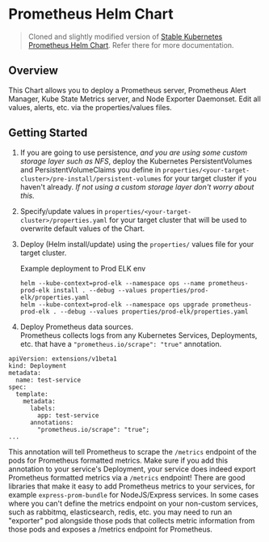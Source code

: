 # Prometheus Helm Chart

> Cloned and slightly modified version of
[Stable Kubernetes Prometheus Helm Chart](https://github.com/kubernetes/charts/tree/master/stable/prometheus).
Refer there for more documentation.

## Overview

This Chart allows you to deploy a Prometheus server, Prometheus Alert Manager,
Kube State Metrics server, and Node Exporter Daemonset. Edit all values, alerts,
etc. via the properties/values files.


## Getting Started

1. If you are going to use persistence, _and you are using some custom storage layer such as NFS_,
deploy the Kubernetes PersistentVolumes and PersistentVolumeClaims you define in
`properties/<your-target-cluster>/pre-install/persistent-volumes` for your target
cluster if you haven't already. _If not using a custom storage layer don't worry about this._

2. Specify/update values in `properties/<your-target-cluster>/properties.yaml` for
your target cluster that will be used to overwrite default values of the Chart.

3. Deploy (Helm install/update) using the `properties/` values file for your target cluster.

    Example deployment to Prod ELK env
    ```
    helm --kube-context=prod-elk --namespace ops --name prometheus-prod-elk install . --debug --values properties/prod-elk/properties.yaml
    helm --kube-context=prod-elk --namespace ops upgrade prometheus-prod-elk . --debug --values properties/prod-elk/properties.yaml
    ```

4. Deploy Prometheus data sources.<br/>
Prometheus collects logs from any Kubernetes Services, Deployments, etc. that
have a `"prometheus.io/scrape": "true"` annotation.
```
apiVersion: extensions/v1beta1
kind: Deployment
metadata:
  name: test-service
spec:
  template:
    metadata:
      labels:
        app: test-service
      annotations:
        "prometheus.io/scrape": "true";
...
```
This annotation will tell
Prometheus to scrape the `/metrics` endpoint of the pods for Prometheus formatted
metrics. Make sure if you add this annotation to your service's Deployment, your
service does indeed export Prometheus formatted metrics via a `/metrics` endpoint!
There are good libraries that make it easy to add Prometheus metrics to your services,
for example `express-prom-bundle` for NodeJS/Express services.
In some cases where you can't define the metrics endpoint on your non-custom services,
such as rabbitmq, elasticsearch, redis, etc. you may need to run an "exporter" pod
alongside those pods that collects metric information from those pods and exposes
a /metrics endpoint for Prometheus.
